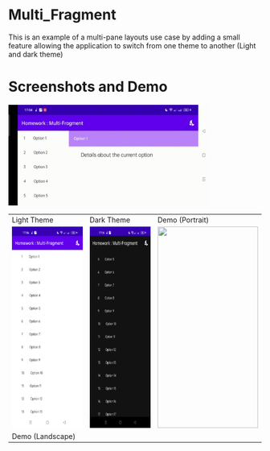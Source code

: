 # Multi_Fragment
This is an example of a multi-pane layouts use case by adding a small feature allowing the application to switch from one theme to another (Light and dark theme)
# Screenshots and Demo

<table align="center">
  <tr>
    <td>Light Theme</td>
     <td>Dark Theme</td>
     <td colspan="2"> Demo (Portrait) </td>
  </tr>
  <tr>
    <td><img src="./Screenshot1.jpg" width=200 height=400></td>
    <td><img src="./Screenshot2.jpg" width=200 height=400></td>
    <td><img src="./Demo_Portrait.gif" width=200 height=400></td>
  </tr>
  <tr colspan="3"> <td>Demo (Landscape)</td></tr>
  <tr><img src="./Demo_Landscape.gif" width=400 height=200></tr>
 </table>
 
